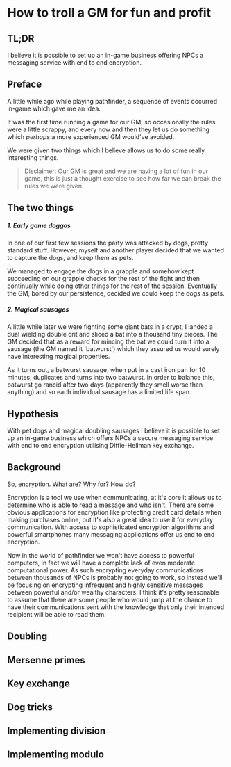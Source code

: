# How to troll a GM for fun and profit

## TL;DR
I believe it is possible to set up an in-game business offering NPCs a messaging service with end to end encryption.

## Preface

A little while ago while playing pathfinder, a sequence of events occurred in-game which gave me an idea.

It was the first time running a game for our GM, so occasionally the rules were a little scrappy, and every now and then they let us do something which _perhaps_ a more experienced GM would've avoided.

We were given two things which I believe allows us to do some really interesting things.

>Disclaimer: Our GM is great and we are having a lot of fun in our game, this is just a thought exercise to see how far we can break the rules we were given.

## The two things

##### 1. Early game doggos
In one of our first few sessions the party was attacked by dogs, pretty standard stuff. However, myself and another player decided that we wanted to capture the dogs, and keep them as pets.

We managed to engage the dogs in a grapple and somehow kept succeeding on our grapple checks for the rest of the fight and then continually while doing other things for the rest of the session. Eventually the GM, bored by our persistence, decided we could keep the dogs as pets.

##### 2. Magical sausages
A little while later we were fighting some giant bats in a crypt, I landed a dual wielding double crit and sliced a bat into a thousand tiny pieces. The GM decided that as a reward for mincing the bat we could turn it into a sausage (the GM named it 'batwurst') which they assured us would surely have interesting magical properties.

As it turns out, a batwurst sausage, when put in a cast iron pan for 10 minutes, duplicates and turns into two batwurst. In order to balance this, batwurst go rancid after two days (apparently they smell worse than anything) and so each individual sausage has a limited life span.

## Hypothesis

With pet dogs and magical doubling sausages I believe it is possible to set up an in-game business which offers NPCs a secure messaging service with end to end encryption utilising Diffie-Hellman key exchange.

## Background

So, encryption. What are? Why for? How do?

Encryption is a tool we use when communicating, at it's core it allows us to determine who is able to read a message and who isn't. There are some obvious applications for encryption like protecting credit card details when making purchases online, but it's also a great idea to use it for everyday communication. With access to sophisticated encryption algorithms and powerful smartphones many messaging applications offer us end to end encryption.

Now in the world of pathfinder we won't have access to powerful computers, in fact we will have a complete lack of even moderate computational power. As such encrypting everyday communications between thousands of NPCs is probably not going to work, so instead we'll be focusing on encrypting infrequent and highly sensitive messages between powerful and/or wealthy characters. I think it's pretty reasonable to assume that there are some people who would jump at the chance to have their communications sent with the knowledge that only their intended recipient will be able to read them.

## Doubling

## Mersenne primes

## Key exchange

## Dog tricks

## Implementing division

## Implementing modulo
